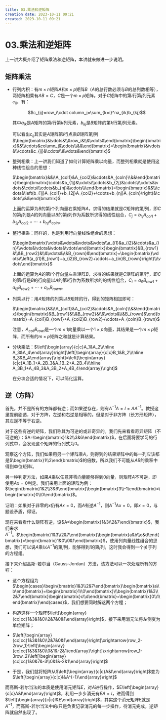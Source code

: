 ```yaml
---
title: 03.乘法和逆矩阵
creation date: 2023-10-11 09:21
created: 2023-10-11 09:21
---
```


<!-- markdownlint-disable MD025 -->

# 03.乘法和逆矩阵

上一讲大概介绍了矩阵乘法和逆矩阵，本讲就来做进一步说明。

## 矩阵乘法

- 行列内积：有$m\times n$矩阵$A$和$n\times p$矩阵$B$（$A$的总行数必须与$B$的总列数相等），两矩阵相乘有$AB=C$，$C$是一个$m\times p$矩阵，对于$C$矩阵中的第$i$行第$j$列元素$c_{ij}$，有：

  $$c_{ij}=row_i\cdot column_j=\sum_{k=i}^na_{ik}b_{kj}$$

  其中$a_{ik}$是$A$矩阵的第$i$行第$k$列元素，$b_{kj}$是$B$矩阵的第$k$行第$j$列元素。

  可以看出$c_{ij}$其实是$A$矩阵第$i$行点乘$B$矩阵第$j$列 $\begin{bmatrix}&\vdots&\\&row_i&\\&\vdots&\end{bmatrix}\begin{bmatrix}&&\\\cdots&column_j&\cdots\\&&\end{bmatrix}=\begin{bmatrix}&\vdots&\\\cdots&c_{ij}&\cdots\\&\vdots&\end{bmatrix}$

- 整列相乘：上一讲我们知道了如何计算矩阵乘以向量，而整列相乘就是使用这种线性组合的思想：

  $\begin{bmatrix}&&\\A_{col1}&A_{col2}&\cdots&A_{coln}\\&&\end{bmatrix}\begin{bmatrix}\cdots&b_{1j}&\cdots\\\cdots&b_{2j}&\cdots\\\cdots&\vdots&\cdots\\\cdots&b_{nj}&\cdots\\\end{bmatrix}=\begin{bmatrix}&&\\\cdots&\left(b_{1j}A_{col1}+b_{2j}A_{col2}+\cdots+b_{nj}A_{coln}\right)&\cdots\\&&\end{bmatrix}$

  上面的运算为$B$的第$j$个列向量右乘矩阵$A$，求得的结果就是$C$矩阵的第$j$列，即$C$的第$j$列是$A$的列向量以$B$的第$j$列作为系数所求得的线性组合，$C_j=b_{1j}A_{col1}+b_{2j}A_{col2}+\cdots+b_{nj}A_{coln}$。

- 整行相乘：同样的，也是利用行向量线性组合的思想：

  $\begin{bmatrix}\vdots&\vdots&\vdots&\vdots\\a_{i1}&a_{i2}&\cdots&a_{in}\\\vdots&\vdots&\vdots&\vdots\end{bmatrix}\begin{bmatrix}&B_{row1}&\\&B_{row2}&\\&\vdots&\\&B_{rown}&\end{bmatrix}=\begin{bmatrix}\vdots\\\left(a_{i1}B_{row1}+a_{i2}B_{row2}+\cdots+a_{in}B_{rown}\right)\\\vdots\end{bmatrix}$

  上面的运算为$A$的第$i$个行向量左乘矩阵$B$，求得的结果就是$C$矩阵的第$i$行，即$C$的第$i$行是$B$的行向量以$A$的第$i$行作为系数所求的的线性组合，$C_i=a_{i1}B_{row1}+a_{i2}B_{row2}+\cdots+a_{in}B_{rown}$。

- 列乘以行：用$A$矩阵的列乘以$B$矩阵的行，得到的矩阵相加即可：

  $\begin{bmatrix}&&\\A_{col1}&A_{col2}&\cdots&A_{coln}\\&&\end{bmatrix}\begin{bmatrix}&B_{row1}&\\&B_{row2}&\\&\vdots&\\&B_{rown}&\end{bmatrix}=A_{col1}B_{row1}+A_{col2}B_{row2}+\cdots+A_{coln}B_{rown}$

  注意，$A_{coli}B_{rowi}$是一个$m\times 1$向量乘以一个$1\times p$向量，其结果是一个$m\times p$矩阵，而所有的$m\times p$矩阵之和就是计算结果。

- 分块乘法：$\left[\begin{array}{c|c}A_1&A_2\\\hline A_3&A_4\end{array}\right]\left[\begin{array}{c|c}B_1&B_2\\\hline B_3&B_4\end{array}\right]=\left[\begin{array}{c|c}A_1B_1+A_2B_3&A_1B_2+A_2B_4\\\hline A_3B_1+A_4B_3&A_3B_2+A_4B_4\end{array}\right]$

  在分块合适的情况下，可以简化运算。

## 逆（方阵）

首先，并不是所有的方阵都有逆；而如果逆存在，则有$A^{-1}A=I=AA^{-1}$。教授这里提前剧透，对于方阵，左逆和右逆是相等的，但是对于非方阵（长方形矩阵），其左逆不等于右逆。

对于这些有逆的矩阵，我们称其为可逆的或非奇异的。我们先来看看奇异矩阵（不可逆的）：$A=\begin{bmatrix}1&2\\3&6\end{bmatrix}$，在后面将要学习的行列式中，会发现这个矩阵的行列式为$0$。

观察这个方阵，我们如果用另一个矩阵乘$A$，则得到的结果矩阵中的每一列应该都是$\begin{bmatrix}1\\2\end{bmatrix}$的倍数，所以我们不可能从$AB$的乘积中得到单位矩阵$I$。

另一种判定方法，如果$A$乘以任意非零向量能够得到$0$向量，则矩阵$A$不可逆，即使用$Ax=0$判定。我们来用上面的矩阵为例：$\begin{bmatrix}1&2\\3&6\end{bmatrix}\begin{bmatrix}3\\-1\end{bmatrix}=\begin{bmatrix}0\\0\end{bmatrix}$。

证明：如果对于非零的$x$仍有$Ax=0$，而$A$有逆$A^{-1}$，则$A^{-1}Ax=0$，即$x=0$，与题设矛盾，得证。

现在来看看什么矩阵有逆，设$A=\begin{bmatrix}1&3\\2&7\end{bmatrix}$，我们来求$A^{-1}$。$\begin{bmatrix}1&3\\2&7\end{bmatrix}\begin{bmatrix}a&b\\c&d\end{bmatrix}=\begin{bmatrix}1&0\\0&1\end{bmatrix}$，使用列向量线性组合的思想，我们可以说$A$乘以$A^{-1}$的第$j$列，能够得到$I$的第$j$列，这时我会得到一个关于列的方程组。

接下来介绍高斯-若尔当（Gauss-Jordan）方法，该方法可以一次处理所有的方程：

- 这个方程组为$\begin{cases}\begin{bmatrix}1&3\\2&7\end{bmatrix}\begin{bmatrix}a\\b\end{bmatrix}=\begin{bmatrix}1\\0\end{bmatrix}\\\begin{bmatrix}1&3\\2&7\end{bmatrix}\begin{bmatrix}c\\d\end{bmatrix}=\begin{bmatrix}0\\1\end{bmatrix}\end{cases}$，我们想要同时解这两个方程；

- 构造这样一个矩阵$\left[\begin{array}{cc|cc}1&3&1&0\\2&7&0&1\end{array}\right]$，接下来用消元法将左侧变为单位矩阵；
- $\left[\begin{array}{cc|cc}1&3&1&0\\2&7&0&1\end{array}\right]\xrightarrow{row_2-2row_1}\left[\begin{array}{cc|cc}1&3&1&0\\0&1&-2&1\end{array}\right]\xrightarrow{row_1-3row_2}\left[\begin{array}{cc|cc}1&0&7&-3\\0&1&-2&1\end{array}\right]$
- 于是，我们就将矩阵从$\left[\begin{array}{c|c}A&I\end{array}\right]$变为$\left[\begin{array}{c|c}I&A^{-1}\end{array}\right]$

而高斯-若尔当法的本质是使用消元矩阵$E$，对$A$进行操作，$E\left[\begin{array}{c|c}A&I\end{array}\right]$，利用一步步消元有$EA=I$，进而得到$\left[\begin{array}{c|c}I&E\end{array}\right]$，其实这个消元矩阵$E$就是$A^{-1}$，而高斯-若尔当法中的$I$只是负责记录消元的每一步操作，待消元完成，逆矩阵就自然出现了。
